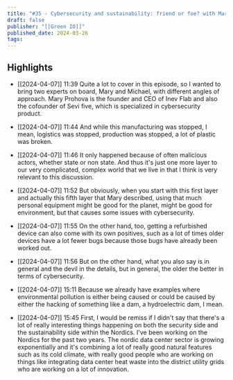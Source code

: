 ```yaml
---
title: "#35 - Cybersecurity and sustainability: friend or foe? with Mary Prokhorova and Michael J. Oghia"
draft: false
publisher: "[[Green IO]]"
published_date: 2024-03-26
tags:
---
```



## Highlights
* [[2024-04-07]] 11:39  Quite a lot to cover in this episode, so I wanted to bring two experts on board, Mary and Michael, with different angles of approach. Mary Prohova is the founder and CEO of Inev Flab and also the cofounder of Sevi five, which is specialized in cybersecurity product.

* [[2024-04-07]] 11:44  And while this manufacturing was stopped, I mean, logistics was stopped, production was stopped, a lot of plastic was broken.

* [[2024-04-07]] 11:46  It only happened because of often malicious actors, whether state or non state. And thus it's just one more layer to our very complicated, complex world that we live in that I think is very relevant to this discussion.

* [[2024-04-07]] 11:52  But obviously, when you start with this first layer and actually this fifth layer that Mary described, using that much personal equipment might be good for the planet, might be good for environment, but that causes some issues with cybersecurity.

* [[2024-04-07]] 11:55  On the other hand, too, getting a refurbished device can also come with its own positives, such as a lot of times older devices have a lot fewer bugs because those bugs have already been worked out.

* [[2024-04-07]] 11:56  But on the other hand, what you also say is in general and the devil in the details, but in general, the older the better in terms of cybersecurity.

* [[2024-04-07]] 15:11  Because we already have examples where environmental pollution is either being caused or could be caused by either the hacking of something like a dam, a hydroelectric dam, I mean.

* [[2024-04-07]] 15:45  First, I would be remiss if I didn't say that there's a lot of really interesting things happening on both the security side and the sustainability side within the Nordics. I've been working on the Nordics for the past two years. The nordic data center sector is growing exponentially and it's combining a lot of really good natural features such as its cold climate, with really good people who are working on things like integrating data center heat waste into the district utility grids who are working on a lot of innovation.

